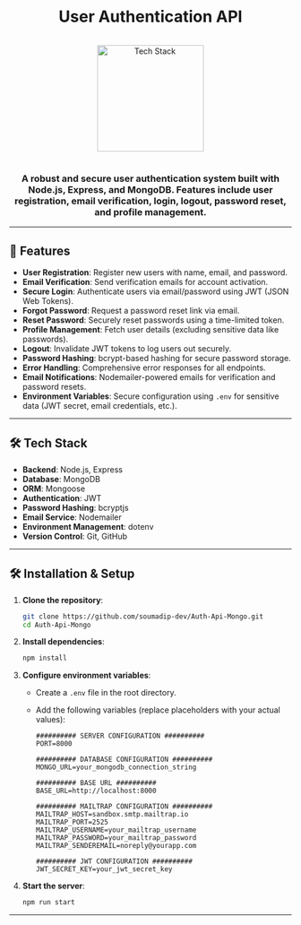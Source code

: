 <h1 align="center">
  <br>
  User Authentication API
  <br>
</h1>

<div align="center">
  <a href="https://github.com/soumadip-dev">
    <img src="https://skillicons.dev/icons?i=react,nodejs,express,mongodb,github" alt="Tech Stack" width="190" style="padding: 15px 0;">
  </a>
</div>

<h3 align="center">
  A robust and secure user authentication system built with Node.js, Express, and MongoDB. Features include user registration, email verification, login, logout, password reset, and profile management.
</h3>

---

## 🚀 Features

- **User Registration**: Register new users with name, email, and password.
- **Email Verification**: Send verification emails for account activation.
- **Secure Login**: Authenticate users via email/password using JWT (JSON Web Tokens).
- **Forgot Password**: Request a password reset link via email.
- **Reset Password**: Securely reset passwords using a time-limited token.
- **Profile Management**: Fetch user details (excluding sensitive data like passwords).
- **Logout**: Invalidate JWT tokens to log users out securely.
- **Password Hashing**: bcrypt-based hashing for secure password storage.
- **Error Handling**: Comprehensive error responses for all endpoints.
- **Email Notifications**: Nodemailer-powered emails for verification and password resets.
- **Environment Variables**: Secure configuration using `.env` for sensitive data (JWT secret, email credentials, etc.).

---

## 🛠️ Tech Stack

- **Backend**: Node.js, Express
- **Database**: MongoDB
- **ORM**: Mongoose
- **Authentication**: JWT
- **Password Hashing**: bcryptjs
- **Email Service**: Nodemailer
- **Environment Management**: dotenv
- **Version Control**: Git, GitHub

---

## 🛠️ Installation & Setup

1. **Clone the repository**:

   ```bash
   git clone https://github.com/soumadip-dev/Auth-Api-Mongo.git
   cd Auth-Api-Mongo
   ```

2. **Install dependencies**:

   ```bash
   npm install
   ```

3. **Configure environment variables**:

   - Create a `.env` file in the root directory.
   - Add the following variables (replace placeholders with your actual values):

     ```env
     ########## SERVER CONFIGURATION ##########
     PORT=8000

     ########## DATABASE CONFIGURATION ##########
     MONGO_URL=your_mongodb_connection_string

     ########## BASE URL ##########
     BASE_URL=http://localhost:8000

     ########## MAILTRAP CONFIGURATION ##########
     MAILTRAP_HOST=sandbox.smtp.mailtrap.io
     MAILTRAP_PORT=2525
     MAILTRAP_USERNAME=your_mailtrap_username
     MAILTRAP_PASSWORD=your_mailtrap_password
     MAILTRAP_SENDEREMAIL=noreply@yourapp.com

     ########## JWT CONFIGURATION ##########
     JWT_SECRET_KEY=your_jwt_secret_key
     ```

4. **Start the server**:
   ```bash
   npm run start
   ```

---
